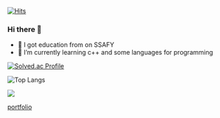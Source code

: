 [![Hits](https://hits.seeyoufarm.com/api/count/incr/badge.svg?url=https%3A%2F%2Fgithub.com%2Fnastorond&count_bg=%2379C83D&title_bg=%23555555&icon=&icon_color=%23E7E7E7&title=hits&edge_flat=false)](https://hits.seeyoufarm.com)
### Hi there 👋

- 🔭 I got education from on SSAFY
- 🌱 I’m currently learning c++ and some languages for programming

[![Solved.ac Profile](http://mazassumnida.wtf/api/v2/generate_badge?boj=pyu1202)](https://solved.ac/pyu1202/)

![Top Langs](https://github-readme-stats.vercel.app/api/top-langs/?username=nastorond&layout=compact&theme=dark)

![](./profile-3d-contrib/profile-night-view.svg)

[portfolio]([https://chagokchagokhw.notion.site/8ac5ce9ab8684f7c8d3e3582cd8ba565?pvs=74](https://chagokchagokhw.notion.site/71c1a68cb3c54caa8a6d89ac55ebd23e?pvs=4))
